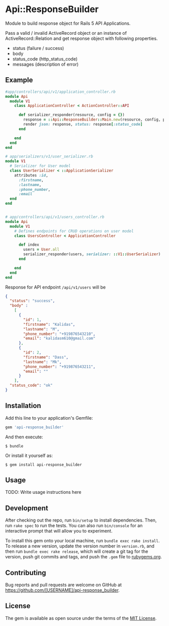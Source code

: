 # Api::ResponseBuilder

Module to build response object for Rails 5 API Applications.

Pass a valid / invalid ActiveRecord object or an instance of ActiveRecord::Relation and get response object with following properties.
* status (failure / success)
* body
* status_code (http_status_code)
* messages (description of error)

## Example

```ruby
#app/controllers/api/v1/application_controller.rb
module Api
  module V1
    class ApplicationController < ActionController::API

      def serializer_responder(resource, config = {})
        response = ::Api::ResponseBuilder::Main.new(resource, config, params).response
        render json: response, status: response[:status_code]
      end

    end
  end
end

# app/serializers/v1/user_serializer.rb
module V1
  # Serializer for User model
  class UserSerializer < ::ApplicationSerializer
    attributes :id,
      :firstname,
      :lastname,
      :phone_number,
      :email
  end
end


# app/controllers/api/v1/users_controller.rb
module Api
  module V1
    # Defines endpoints for CRUD operations on user model
    class UsersController < ApplicationController

      def index
        users = User.all
        serializer_responder(users, serializer: ::V1::UserSerializer)
      end

    end
  end
end

```

Response for API endpoint `/api/v1/users` will be

```json
{
  "status": "success", 
  "body" :  
    [
      {
        "id": 1,
        "firstname": "Kalidas",
        "lastname": "M",
        "phone_number": "+919876543210",
        "email": "kalidasm610@gmail.com"
      },
      {
        "id": 2,
        "firstname": "Dass",
        "lastname": "Mk",
        "phone_number": "+919876543211",
        "email": ""
      }
    ],
  "status_code": "ok"
}
```

## Installation

Add this line to your application's Gemfile:

```ruby
gem 'api-response_builder'
```

And then execute:

    $ bundle

Or install it yourself as:

    $ gem install api-response_builder

## Usage

TODO: Write usage instructions here

## Development

After checking out the repo, run `bin/setup` to install dependencies. Then, run `rake spec` to run the tests. You can also run `bin/console` for an interactive prompt that will allow you to experiment.

To install this gem onto your local machine, run `bundle exec rake install`. To release a new version, update the version number in `version.rb`, and then run `bundle exec rake release`, which will create a git tag for the version, push git commits and tags, and push the `.gem` file to [rubygems.org](https://rubygems.org).

## Contributing

Bug reports and pull requests are welcome on GitHub at https://github.com/[USERNAME]/api-response_builder.

## License

The gem is available as open source under the terms of the [MIT License](https://opensource.org/licenses/MIT).
